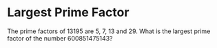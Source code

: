 # Largest Prime Factor
The prime factors of 13195 are 5, 7, 13 and 29.
What is the largest prime factor of the number 600851475143?
